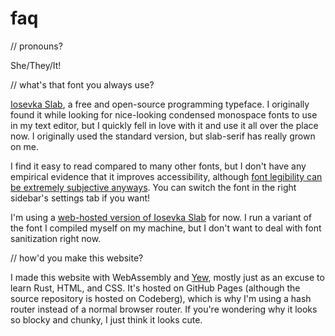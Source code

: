 # faq

// pronouns?

She/They/It!

// what's that font you always use?

[Iosevka Slab](https://github.com/be5invis/Iosevka), a free and open-source programming typeface. I originally found it while looking for nice-looking condensed monospace fonts to use in my text editor, but I quickly fell in love with it and use it all over the place now. I originally used the standard version, but slab-serif has really grown on me.

I find it easy to read compared to many other fonts, but I don't have any empirical evidence that it improves accessibility, although [font legibility can be extremely subjective anyways](https://www.sciencedirect.com/science/article/pii/S0042698919301087). You can switch the font in the right sidebar's settings tab if you want!

I'm using a [web-hosted version of Iosevka Slab](https://github.com/iosevka-webfonts/iosevka-slab) for now. I run a variant of the font I compiled myself on my machine, but I don't want to deal with font sanitization right now.

// how'd you make this website?

I made this website with WebAssembly and [Yew](https://yew.rs/), mostly just as an excuse to learn Rust, HTML, and CSS. It's hosted on GitHub Pages (although the source repository is hosted on Codeberg), which is why I'm using a hash
router instead of a normal browser router. If you're wondering why it looks so blocky and chunky, I just think it looks cute.
